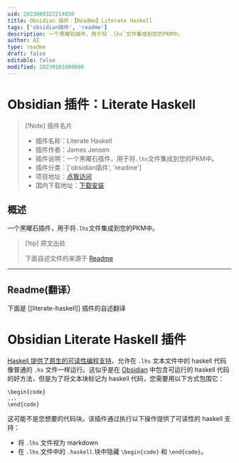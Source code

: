 ```yaml
---
uid: 2023080322214030
title: Obsidian 插件：【Readme】Literate Haskell
tags: ['obsidian插件', 'readme']
description: 一个黑曜石插件，用于将`.lhs`文件集成到您的PKM中。
author: AI
type: readme
draft: false
editable: false
modified: 20230101000000
---
```


# Obsidian 插件：Literate Haskell

> [!Note] 插件名片
> - 插件名称：Literate Haskell
> - 插件作者：James Jensen
> - 插件说明：一个黑曜石插件，用于将`.lhs`文件集成到您的PKM中。
> - 插件分类：['obsidian插件', 'readme']
> - 项目地址：[点我访问](https://github.com/jajaperson/obsidian-literate-haskell)
> - 国内下载地址：[下载安装](https://pkmer.cn/products/plugin/pluginMarket/?literate-haskell)

## 概述

一个黑曜石插件，用于将`.lhs`文件集成到您的PKM中。



> [!tip] 原文出处
> 
>下面自述文件的来源于 [Readme](https://ghproxy.net/https://raw.githubusercontent.com/jajaperson/obsidian-literate-haskell/master/README.md)
> 

---

## Readme(翻译）

下面是 [[literate-haskell]] 插件的自述翻译


# Obsidian Literate Haskell 插件

[Haskell 提供了原生的可读性编程支持](https://wiki.haskell.org/Literate_programming)，允许在 `.lhs` 文本文件中的 haskell 代码像普通的 `.hs` 文件一样运行。这似乎是在 [Obsidian](https://osidian.md) 中包含可运行的 haskell 代码的好方法，但是为了将文本块标记为 haskell 代码，您需要用以下方式包围它：

```
\begin{code}
...
\end{code}
```

这可能不是您想要的代码块。该插件通过执行以下操作提供了可读性的 haskell 支持：

- 将 `.lhs` 文件视为 markdown
- 在 `.lhs` 文件中的 `.haskell` 块中隐藏 `\begin{code}` 和 `\end{code}`。




